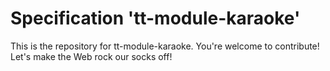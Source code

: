
# Specification 'tt-module-karaoke'

This is the repository for tt-module-karaoke. You're welcome to contribute! Let's make the Web rock our socks
off!

